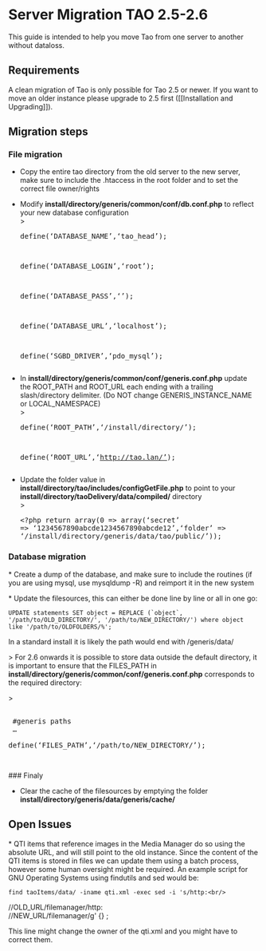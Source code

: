 <!--
parent:
    title: Server_Migration
author:
    - 'Cyril Hazotte'
created_at: '2013-10-28 11:12:15'
updated_at: '2016-10-18 10:19:29'
tags:
    - 'Server Migration'
-->

Server Migration TAO 2.5-2.6
============================

This guide is intended to help you move Tao from one server to another without dataloss.

Requirements
------------

A clean migration of Tao is only possible for Tao 2.5 or newer. If you want to move an older instance please upgrade to 2.5 first ([[Installation and Upgrading]]).

Migration steps
---------------

### File migration

-   Copy the entire tao directory from the old server to the new server, make sure to include the .htaccess in the root folder and to set the correct file owner/rights
-   Modify **install/directory/generis/common/conf/db.conf.php** to reflect your new database configuration<br/>
    \><pre>define(‘DATABASE\_NAME’,‘tao\_head’);<br/>

    define(‘DATABASE\_LOGIN’,‘root’);<br/>

    define(‘DATABASE\_PASS’,‘’);<br/>

    define(’DATABASE\_URL’,‘localhost’);<br/>

    define(‘SGBD\_DRIVER’,‘pdo\_mysql’);</pre>
-   In **install/directory/generis/common/conf/generis.conf.php** update the ROOT\_PATH and ROOT\_URL each ending with a trailing slash/directory delimiter. (Do NOT change GENERIS\_INSTANCE\_NAME or LOCAL\_NAMESPACE)<br/>
    \><pre>define(‘ROOT\_PATH’,‘/install/directory/’);<br/>

    define(‘ROOT\_URL’,‘http://tao.lan/’);</pre>
-   Update the folder value in **install/directory/tao/includes/configGetFile.php** to point to your **install/directory/taoDelivery/data/compiled/** directory<br/>
    \><pre><?php return array(0 => array(‘secret’ =\> ‘1234567890abcde1234567890abcde12’,‘folder’ =\> ‘/install/directory/generis/data/tao/public/’));</pre>

### Database migration

\* Create a dump of the database, and make sure to include the routines (if you are using mysql, use mysqldump -R) and reimport it in the new system

\* Update the filesources, this can either be done line by line or all in one go:

    UPDATE statements SET object = REPLACE (`object`, '/path/to/OLD_DIRECTORY/', '/path/to/NEW_DIRECTORY/') where object like '/path/to/OLDFOLDERS/%';

In a standard install it is likely the path would end with /generis/data/

\> For 2.6 onwards it is possible to store data outside the default directory, it is important to ensure that the FILES\_PATH in **install/directory/generis/common/conf/generis.conf.php** corresponds to the required directory:<br/>

\><pre><br/>
\#generis paths<br/>
…<br/>
define(‘FILES\_PATH’,‘/path/to/NEW\_DIRECTORY/’);

</pre>
### Finaly

-   Clear the cache of the filesources by emptying the folder **install/directory/generis/data/generis/cache/**

Open Issues
-----------

\* QTI items that reference images in the Media Manager do so using the absolute URL, and will still point to the old instance. Since the content of the QTI items is stored in files we can update them using a batch process, however some human oversight might be required. An example script for GNU Operating Systems using findutils and sed would be:

    find taoItems/data/ -iname qti.xml -exec sed -i 's/http:<br/>
/\/OLD_URL\/filemanager/http:<br/>
/\/NEW_URL\/filemanager/g' {} \;

This line might change the owner of the qti.xml and you might have to correct them.

